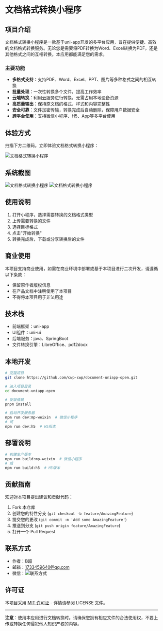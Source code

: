 # 文档格式转换小程序

## 项目介绍

文档格式转换小程序是一款基于uni-app开发的多平台应用，旨在提供便捷、高效的文档格式转换服务。无论您是需要将PDF转换为Word、Excel转换为PDF，还是其他格式之间的互相转换，本应用都能满足您的需求。

### 主要功能

- **多格式支持**：支持PDF、Word、Excel、PPT、图片等多种格式之间的相互转换
- **批量处理**：一次性转换多个文件，提高工作效率
- **云端转换**：利用云服务进行转换，无需占用本地设备资源
- **高质量输出**：保持原文档的格式、样式和内容完整性
- **安全可靠**：文件加密传输，转换完成后自动删除，保障用户数据安全
- **跨平台使用**：支持微信小程序、H5、App等多平台使用

## 体验方式

扫描下方二维码，立即体验文档格式转换小程序：

![文档格式转换小程序](./src/static/images/gh_376a94762697_430.jpg)

## 系统截图

![文档格式转换小程序](./src/static/images/20250331141921.jpg)
![文档格式转换小程序](./src/static/images/20250331141925.jpg)

## 使用说明

1. 打开小程序，选择需要转换的文档格式类型
2. 上传需要转换的文件
3. 选择目标格式
4. 点击"开始转换"
5. 转换完成后，下载或分享转换后的文件

## 商业使用

本项目支持商业使用，如需在商业环境中部署或基于本项目进行二次开发，请遵循以下条款：

- 保留原作者版权信息
- 在产品文档中注明使用了本项目
- 不得将本项目用于非法用途

## 技术栈

- 前端框架：uni-app
- UI组件：uni-ui
- 后端服务：java、SpringBoot
- 文件转换引擎：LibreOffice、pdf2docx

## 本地开发

```bash
# 克隆项目
git clone https://github.com/cwp-cwp/document-uniapp-open.git

# 进入项目目录
cd document-uniapp-open

# 安装依赖
pnpm install

# 启动开发服务器
npm run dev:mp-weixin  # 微信小程序
# 或
npm run dev:h5  # H5版本
```

## 部署说明

```bash
# 构建生产版本
npm run build:mp-weixin  # 微信小程序
# 或
npm run build:h5  # H5版本
```

## 贡献指南

欢迎对本项目提出建议和贡献代码：

1. Fork 本仓库
2. 创建您的特性分支 (`git checkout -b feature/AmazingFeature`)
3. 提交您的更改 (`git commit -m 'Add some AmazingFeature'`)
4. 推送到分支 (`git push origin feature/AmazingFeature`)
5. 打开一个 Pull Request

## 联系方式

- 作者：B超
- 邮箱：1733459640@qq.com
- 微信：![联系方式](./src/static/images/微信图片_20250330131323.jpg)


## 许可证

本项目采用 [MIT 许可证](./LICENSE) - 详情请参阅 LICENSE 文件。

---

**注意**：使用本应用进行文档转换时，请确保您拥有相应文件的合法使用权，不要上传或转换任何侵犯他人知识产权的内容。
